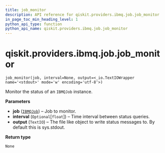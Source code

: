 ```yaml
---
title: job_monitor
description: API reference for qiskit.providers.ibmq.job.job_monitor
in_page_toc_min_heading_level: 1
python_api_type: function
python_api_name: qiskit.providers.ibmq.job.job_monitor
---
```


# qiskit.providers.ibmq.job.job\_monitor

<span id="qiskit.providers.ibmq.job.job_monitor" />

`job_monitor(job, interval=None, output=<_io.TextIOWrapper name='<stdout>' mode='w' encoding='utf-8'>)`

Monitor the status of an `IBMQJob` instance.

**Parameters**

*   **job** ([`IBMQJob`](qiskit.providers.ibmq.job.IBMQJob "qiskit.providers.ibmq.job.ibmqjob.IBMQJob")) – Job to monitor.
*   **interval** (`Optional`\[`float`]) – Time interval between status queries.
*   **output** (`TextIO`) – The file like object to write status messages to. By default this is sys.stdout.

**Return type**

`None`

